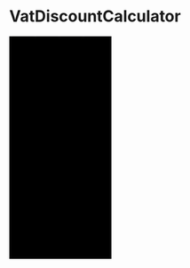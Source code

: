 # VatDiscountCalculator

<img src="https://github.com/saraXX/VatDiscountCalculator/blob/master/screenshot.gif" height="400"/>
